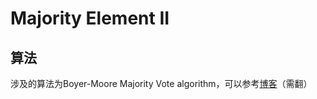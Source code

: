 # Majority Element II

## 算法

涉及的算法为Boyer-Moore Majority Vote algorithm，可以参考[博客](http://gregable.com/2013/10/majority-vote-algorithm-find-majority.html)（需翻）